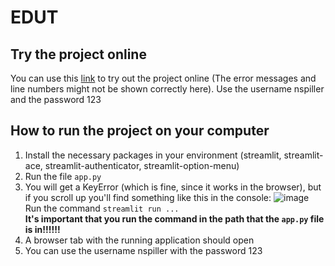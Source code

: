 # EDUT

## Try the project online
You can use this [link](https://noespiller-edut-app-mosbvi.streamlitapp.com/) to try out the project online (The error messages and line numbers might not be shown correctly here). Use the username nspiller and the password 123

## How to run the project on your computer
  1. Install the necessary packages in your environment (streamlit, streamlit-ace, streamlit-authenticator, streamlit-option-menu)
  2. Run the file `app.py`
  3. You will get a KeyError (which is fine, since it works in the browser), but if you scroll up you'll find something like this in the console: 
     ![image](https://user-images.githubusercontent.com/102533957/174446244-92684cbe-9310-4a40-9e30-4bf8ab08e588.png) 
     Run the command `streamlit run ...`  
     **It's important that you run the command in the path that the `app.py` file is in!!!!!!**
  4. A browser tab with the running application should open
  5. You can use the username nspiller with the password 123
